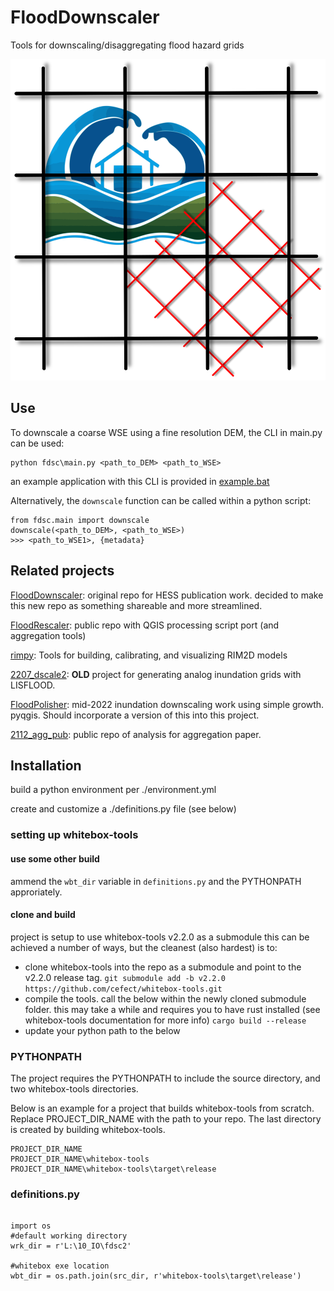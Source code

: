 # FloodDownscaler

Tools for downscaling/disaggregating flood hazard grids

![alt text](./icon/logo_flood_rescale_20230205_600dpi.png)

 

## Use
To downscale a coarse WSE using a fine resolution DEM, the CLI in main.py can be used:
```
python fdsc\main.py <path_to_DEM> <path_to_WSE>
```
an example application with this CLI is provided in [example.bat](./example.bat)

Alternatively, the `downscale` function can be called within a python script:
```
from fdsc.main import downscale
downscale(<path_to_DEM>, <path_to_WSE>)
>>> <path_to_WSE1>, {metadata}
```

## Related projects
[FloodDownscaler](https://github.com/cefect/FloodDownscaler): original repo for HESS publication work. decided to make this new repo as something shareable and more streamlined. 

[FloodRescaler](https://github.com/cefect/FloodRescaler): public repo with QGIS processing script port (and aggregation tools)

[rimpy](https://git.gfz-potsdam.de/bryant/rimpy): Tools for building, calibrating, and visualizing RIM2D models
 
[2207_dscale2](https://github.com/cefect/2207_dscale2): **OLD** project for generating analog inundation grids with LISFLOOD. 

[FloodPolisher](https://github.com/cefect/FloodPolisher): mid-2022 inundation downscaling work using simple growth. pyqgis. Should incorporate a version of this into this project. 

[2112_agg_pub](https://github.com/cefect/2112_agg_pub): public repo of analysis for aggregation paper. 


    



## Installation

build a python environment per ./environment.yml

create and customize a ./definitions.py file (see below)

### setting up whitebox-tools

#### use some other build
ammend the `wbt_dir` variable in `definitions.py` and the PYTHONPATH approriately. 
#### clone and build
project is setup to use whitebox-tools v2.2.0 as a submodule
this can be achieved a number of ways, but the cleanest (also hardest) is to:
- clone whitebox-tools into the repo as a submodule and point to the v2.2.0 release tag.
`git submodule add -b v2.2.0 https://github.com/cefect/whitebox-tools.git`
- compile the tools. call the below within the newly cloned submodule folder. this may take a while and requires you to have rust installed (see whitebox-tools documentation for more info)
`cargo build --release`
- update your python path to the below




### PYTHONPATH
The project requires the PYTHONPATH to include the source directory, and two whitebox-tools directories. 

Below is an example for a project that builds whitebox-tools from scratch. Replace PROJECT_DIR_NAME with the path to your repo. The last directory is created by building whitebox-tools.
```
PROJECT_DIR_NAME
PROJECT_DIR_NAME\whitebox-tools
PROJECT_DIR_NAME\whitebox-tools\target\release 
```
 


### definitions.py

```

import os
#default working directory
wrk_dir = r'L:\10_IO\fdsc2'

#whitebox exe location
wbt_dir = os.path.join(src_dir, r'whitebox-tools\target\release')
 
```